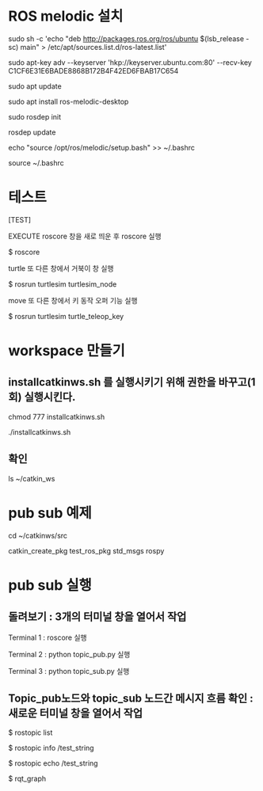 # ROS melodic 설치

sudo sh -c 'echo "deb http://packages.ros.org/ros/ubuntu $(lsb_release -sc) main" > /etc/apt/sources.list.d/ros-latest.list'

sudo apt-key adv --keyserver 'hkp://keyserver.ubuntu.com:80' --recv-key C1CF6E31E6BADE8868B172B4F42ED6FBAB17C654

sudo apt update

sudo apt install ros-melodic-desktop

sudo rosdep init

rosdep update

echo "source /opt/ros/melodic/setup.bash" >> ~/.bashrc

source ~/.bashrc

# 테스트

[TEST]

EXECUTE roscore 창을 새로 띄운 후 roscore 실행

$ roscore

turtle 또 다른 창에서 거북이 창 실행

$ rosrun turtlesim turtlesim_node

move 또 다른 창에서 키 동작 오퍼 기능 실행

$ rosrun turtlesim turtle_teleop_key


# workspace 만들기 

## installcatkinws.sh 를 실행시키기 위해 권한을 바꾸고(1회) 실행시킨다.

chmod 777 installcatkinws.sh

./installcatkinws.sh

## 확인

ls ~/catkin_ws


# pub sub 예제

cd ~/catkinws/src 

catkin_create_pkg test_ros_pkg std_msgs rospy

# pub sub 실행

## 돌려보기 : 3개의 터미널 창을 열어서 작업

Terminal 1 : roscore 실행

Terminal 2 : python topic_pub.py 실행

Terminal 3 : python topic_sub.py 실행

## Topic_pub노드와 topic_sub 노드간 메시지 흐름 확인 : 새로운 터미널 창을 열어서 작업

$ rostopic list

$ rostopic info /test_string   

$ rostopic echo /test_string   

$ rqt_graph 

